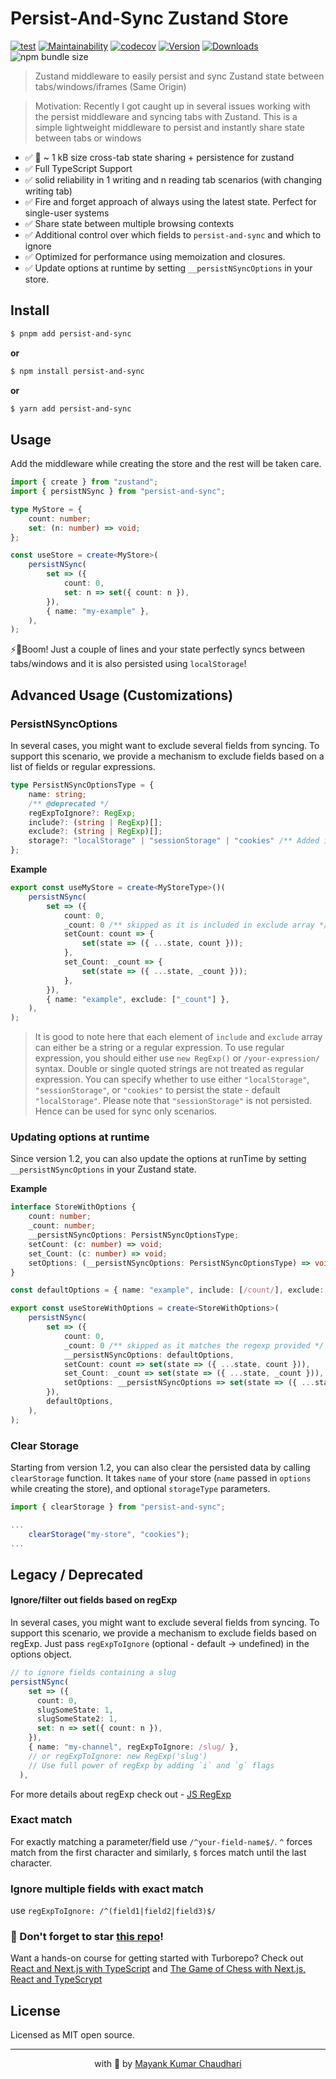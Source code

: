 # Persist-And-Sync Zustand Store

[![test](https://github.com/react18-tools/persist-and-sync/actions/workflows/test.yml/badge.svg)](https://github.com/react18-tools/persist-and-sync/actions/workflows/test.yml) [![Maintainability](https://api.codeclimate.com/v1/badges/5355eb02cfedc9184e3f/maintainability)](https://codeclimate.com/github/mayank1513/persist-and-sync/maintainability) [![codecov](https://codecov.io/gh/mayank1513/persist-and-sync/graph/badge.svg)](https://codecov.io/gh/mayank1513/persist-and-sync) [![Version](https://img.shields.io/npm/v/persist-and-sync.svg?colorB=green)](https://www.npmjs.com/package/persist-and-sync) [![Downloads](https://img.jsdelivr.com/img.shields.io/npm/d18m/persist-and-sync.svg)](https://www.npmjs.com/package/persist-and-sync) ![npm bundle size](https://img.shields.io/bundlephobia/minzip/persist-and-sync)

> Zustand middleware to easily persist and sync Zustand state between tabs/windows/iframes (Same Origin)

> Motivation: Recently I got caught up in several issues working with the persist middleware and syncing tabs with Zustand. This is a simple lightweight middleware to persist and instantly share state between tabs or windows

- ✅ 🐙 ~ 1 kB size cross-tab state sharing + persistence for zustand
- ✅ Full TypeScript Support
- ✅ solid reliability in 1 writing and n reading tab scenarios (with changing writing tab)
- ✅ Fire and forget approach of always using the latest state. Perfect for single-user systems
- ✅ Share state between multiple browsing contexts
- ✅ Additional control over which fields to `persist-and-sync` and which to ignore
- ✅ Optimized for performance using memoization and closures.
- ✅ Update options at runtime by setting `__persistNSyncOptions` in your store.

## Install

```bash
$ pnpm add persist-and-sync
```

**or**

```bash
$ npm install persist-and-sync
```

**or**

```bash
$ yarn add persist-and-sync
```

## Usage

Add the middleware while creating the store and the rest will be taken care.

```ts
import { create } from "zustand";
import { persistNSync } from "persist-and-sync";

type MyStore = {
	count: number;
	set: (n: number) => void;
};

const useStore = create<MyStore>(
	persistNSync(
		set => ({
			count: 0,
			set: n => set({ count: n }),
		}),
		{ name: "my-example" },
	),
);
```

⚡🎉Boom! Just a couple of lines and your state perfectly syncs between tabs/windows and it is also persisted using `localStorage`!

## Advanced Usage (Customizations)

### PersistNSyncOptions

In several cases, you might want to exclude several fields from syncing. To support this scenario, we provide a mechanism to exclude fields based on a list of fields or regular expressions.

```typescript
type PersistNSyncOptionsType = {
	name: string;
	/** @deprecated */
	regExpToIgnore?: RegExp;
	include?: (string | RegExp)[];
	exclude?: (string | RegExp)[];
	storage?: "localStorage" | "sessionStorage" | "cookies" /** Added in v1.1.0 */;
};
```

**Example**

```typescript
export const useMyStore = create<MyStoreType>()(
	persistNSync(
		set => ({
			count: 0,
			_count: 0 /** skipped as it is included in exclude array */,
			setCount: count => {
				set(state => ({ ...state, count }));
			},
			set_Count: _count => {
				set(state => ({ ...state, _count }));
			},
		}),
		{ name: "example", exclude: ["_count"] },
	),
);
```

> It is good to note here that each element of `include` and `exclude` array can either be a string or a regular expression.
> To use regular expression, you should either use `new RegExp()` or `/your-expression/` syntax. Double or single quoted strings are not treated as regular expression.
> You can specify whether to use either `"localStorage"`, `"sessionStorage"`, or `"cookies"` to persist the state - default `"localStorage"`. Please note that `"sessionStorage"` is not persisted. Hence can be used for sync only scenarios.

### Updating options at runtime

Since version 1.2, you can also update the options at runTime by setting `__persistNSyncOptions` in your Zustand state.

**Example**

```ts
interface StoreWithOptions {
	count: number;
	_count: number;
	__persistNSyncOptions: PersistNSyncOptionsType;
	setCount: (c: number) => void;
	set_Count: (c: number) => void;
	setOptions: (__persistNSyncOptions: PersistNSyncOptionsType) => void;
}

const defaultOptions = { name: "example", include: [/count/], exclude: [/^_/] };

export const useStoreWithOptions = create<StoreWithOptions>(
	persistNSync(
		set => ({
			count: 0,
			_count: 0 /** skipped as it matches the regexp provided */,
			__persistNSyncOptions: defaultOptions,
			setCount: count => set(state => ({ ...state, count })),
			set_Count: _count => set(state => ({ ...state, _count })),
			setOptions: __persistNSyncOptions => set(state => ({ ...state, __persistNSyncOptions })),
		}),
		defaultOptions,
	),
);
```

### Clear Storage

Starting from version 1.2, you can also clear the persisted data by calling `clearStorage` function. It takes `name` of your store (`name` passed in `options` while creating the store), and optional `storageType` parameters.   

```ts
import { clearStorage } from "persist-and-sync";

...
	clearStorage("my-store", "cookies");
...
```

## Legacy / Deprecated

#### Ignore/filter out fields based on regExp

In several cases, you might want to exclude several fields from syncing. To support this scenario, we provide a mechanism to exclude fields based on regExp. Just pass `regExpToIgnore` (optional - default -> undefined) in the options object.

```ts
// to ignore fields containing a slug
persistNSync(
    set => ({
      count: 0,
      slugSomeState: 1,
      slugSomeState2: 1,
      set: n => set({ count: n }),
    }),
    { name: "my-channel", regExpToIgnore: /slug/ },
    // or regExpToIgnore: new RegExp('slug')
    // Use full power of regExp by adding `i` and `g` flags
  ),
```

For more details about regExp check out - [JS RegExp](https://www.w3schools.com/jsref/jsref_obj_regexp.asp)

### Exact match

For exactly matching a parameter/field use `/^your-field-name$/`. `^` forces match from the first character and similarly, `$` forces match until the last character.

### Ignore multiple fields with exact match

use `regExpToIgnore: /^(field1|field2|field3)$/`

### 🤩 Don't forget to star [this repo](https://github.com/mayank1513/persist-and-sync)!

Want a hands-on course for getting started with Turborepo? Check out [React and Next.js with TypeScript](https://mayank-chaudhari.vercel.app/courses/react-and-next-js-with-typescript) and [The Game of Chess with Next.js, React and TypeScrypt](https://www.udemy.com/course/game-of-chess-with-nextjs-react-and-typescrypt/?referralCode=851A28F10B254A8523FE)

## License

Licensed as MIT open source.

<hr />

<p align="center" style="text-align:center">with 💖 by <a href="https://mayank-chaudhari.vercel.app" target="_blank">Mayank Kumar Chaudhari</a></p>
